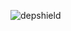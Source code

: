 ![depshield](https://staging.depshield.sonatype.org/badges/depshield-staging/stage-project-102/depshield.svg)
